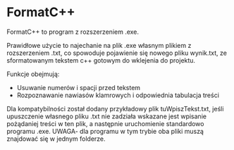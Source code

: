 # FormatC++

FormatC++ to program z rozszerzeniem .exe.

Prawidłowe użycie to najechanie na plik .exe własnym plikiem z rozszerzeniem .txt, co spowoduje pojawienie się nowego pliku wynik.txt, ze sformatowanym tekstem c++ gotowym do wklejenia do projektu.

Funkcje obejmują:
- Usuwanie numerów i spacji przed tekstem
- Rozpoznawanie nawiasów klamrowych i odpowiednia tabulacja treści

Dla kompatybilności został dodany przykładowy plik tuWpiszTekst.txt, jeśli upuszczenie własnego pliku .txt nie zadziała wskazane jest wpisanie pożądaniej treści w ten plik, a następnie uruchomienie standardowo programu .exe. UWAGA- dla programu w tym trybie oba pliki muszą znajdować się w jednym folderze.
